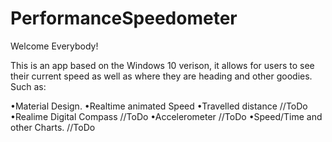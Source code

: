 # PerformanceSpeedometer
Welcome Everybody!

This is an app based on the Windows 10 verison, it allows for users to see their current speed as well as where they are heading and other goodies.
Such as:

•Material Design.
•Realtime animated Speed
•Travelled distance //ToDo
•Realime Digital Compass //ToDo
•Accelerometer //ToDo
•Speed/Time and other Charts. //ToDo
